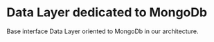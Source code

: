 ﻿# Data Layer dedicated to MongoDb

Base interface Data Layer oriented to MongoDb in our architecture.